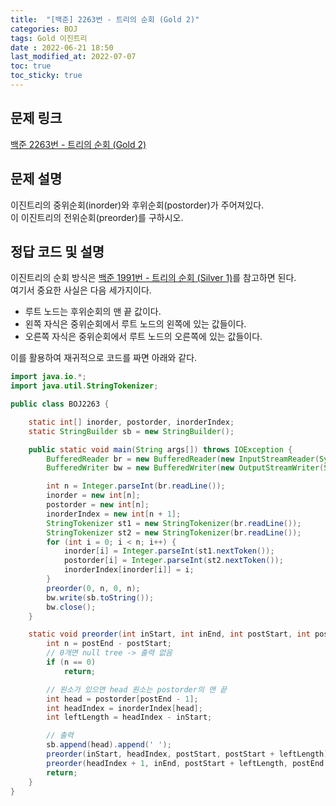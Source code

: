 ```yaml
---
title:  "[백준] 2263번 - 트리의 순회 (Gold 2)"
categories: BOJ
tags: Gold 이진트리
date : 2022-06-21 18:50
last_modified_at: 2022-07-07
toc: true
toc_sticky: true
---
```


## 문제 링크

[백준 2263번 - 트리의 순회 (Gold 2)](https://www.acmicpc.net/problem/2263)

## 문제 설명

이진트리의 중위순회(inorder)와 후위순회(postorder)가 주어져있다.  
이 이진트리의 전위순회(preorder)를 구하시오.

## 정답 코드 및 설명

이진트리의 순회 방식은 [백준 1991번 - 트리의 순회 (Silver 1)](/boj/boj-silver-1991)를 참고하면 된다.  
여기서 중요한 사실은 다음 세가지이다.

- 루트 노드는 후위순회의 맨 끝 값이다.
- 왼쪽 자식은 중위순회에서 루트 노드의 왼쪽에 있는 값들이다.
- 오른쪽 자식은 중위순회에서 루트 노드의 오른쪽에 있는 값들이다.

이를 활용하여 재귀적으로 코드를 짜면 아래와 같다.

```java
import java.io.*;
import java.util.StringTokenizer;

public class BOJ2263 {

    static int[] inorder, postorder, inorderIndex;
    static StringBuilder sb = new StringBuilder();

    public static void main(String args[]) throws IOException {
        BufferedReader br = new BufferedReader(new InputStreamReader(System.in));
        BufferedWriter bw = new BufferedWriter(new OutputStreamWriter(System.out));

        int n = Integer.parseInt(br.readLine());
        inorder = new int[n];
        postorder = new int[n];
        inorderIndex = new int[n + 1];
        StringTokenizer st1 = new StringTokenizer(br.readLine());
        StringTokenizer st2 = new StringTokenizer(br.readLine());
        for (int i = 0; i < n; i++) {
            inorder[i] = Integer.parseInt(st1.nextToken());
            postorder[i] = Integer.parseInt(st2.nextToken());
            inorderIndex[inorder[i]] = i;
        }
        preorder(0, n, 0, n);
        bw.write(sb.toString());
        bw.close();
    }

    static void preorder(int inStart, int inEnd, int postStart, int postEnd) {
        int n = postEnd - postStart;
        // 0개면 null tree -> 출력 없음
        if (n == 0)
            return;

        // 원소가 있으면 head 원소는 postorder의 맨 끝
        int head = postorder[postEnd - 1];
        int headIndex = inorderIndex[head];
        int leftLength = headIndex - inStart;

        // 출력
        sb.append(head).append(' ');
        preorder(inStart, headIndex, postStart, postStart + leftLength); // 왼쪽 자식
        preorder(headIndex + 1, inEnd, postStart + leftLength, postEnd - 1); // 오른쪽 자식
        return;
    }
}
```
